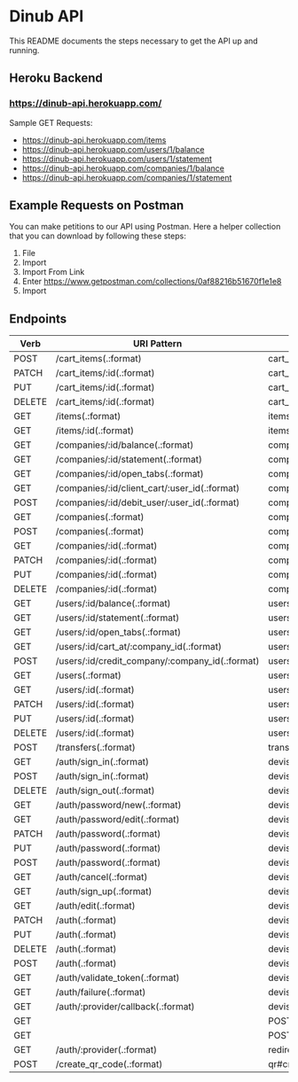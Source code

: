# Dinub API

This README documents the steps necessary to get the
API up and running.

## Heroku Backend

### https://dinub-api.herokuapp.com/

Sample GET Requests:

* https://dinub-api.herokuapp.com/items
* https://dinub-api.herokuapp.com/users/1/balance
* https://dinub-api.herokuapp.com/users/1/statement
* https://dinub-api.herokuapp.com/companies/1/balance
* https://dinub-api.herokuapp.com/companies/1/statement

## Example Requests on Postman

You can make petitions to our API using Postman. Here a helper collection that you can download by following these steps:

1. File
2. Import
3. Import From Link
4. Enter https://www.getpostman.com/collections/0af88216b51670f1e1e8
5. Import

## Endpoints



| Verb        | URI Pattern | Controller and Action  |
| ------------- |-------------|----------|
| POST |     /cart_items(.:format) |                           cart_items#create {:format=>:json} |
| PATCH |    /cart_items/:id(.:format) |                       cart_items#update {:format=>:json} |
| PUT |      /cart_items/:id(.:format) |                       cart_items#update {:format=>:json} |
| DELETE |   /cart_items/:id(.:format) |                       cart_items#destroy {:format=>:json} |
| GET |      /items(.:format) |                                items#index {:format=>:json} |
| GET |      /items/:id(.:format) |                            items#show {:format=>:json} |
| GET |      /companies/:id/balance(.:format) |                companies#balance {:format=>:json} |
| GET |      /companies/:id/statement(.:format) |              companies#statement {:format=>:json} |
| GET |      /companies/:id/open_tabs(.:format) |              companies#open_tabs {:format=>:json} |
| GET |      /companies/:id/client_cart/:user_id(.:format) |   companies#client_cart {:format=>:json} |
| POST |     /companies/:id/debit_user/:user_id(.:format) |    companies#debit_user {:format=>:json} |
| GET |      /companies(.:format) |                            companies#index {:format=>:json} |
| POST |     /companies(.:format) |                            companies#create {:format=>:json} |
| GET |      /companies/:id(.:format) |                        companies#show {:format=>:json} |
| PATCH |    /companies/:id(.:format) |                        companies#update {:format=>:json} |
| PUT |      /companies/:id(.:format) |                        companies#update {:format=>:json} |
| DELETE |   /companies/:id(.:format) |                        companies#destroy {:format=>:json} |
| GET |      /users/:id/balance(.:format) |                    users#balance {:format=>:json} |
| GET |      /users/:id/statement(.:format) |                  users#statement {:format=>:json} |
| GET |      /users/:id/open_tabs(.:format) |                  users#open_tabs {:format=>:json} |
| GET |      /users/:id/cart_at/:company_id(.:format) |        users#cart {:format=>:json} |
| POST |     /users/:id/credit_company/:company_id(.:format) | users#credit_company {:format=>:json} |
| GET |      /users(.:format) |                                users#index {:format=>:json} |
| GET |      /users/:id(.:format) |                            users#show {:format=>:json} |
| PATCH |    /users/:id(.:format) |                            users#update {:format=>:json} |
| PUT |      /users/:id(.:format) |                            users#update {:format=>:json} |
| DELETE |   /users/:id(.:format) |                            users#destroy {:format=>:json} |
| POST |     /transfers(.:format) |                            transfers#create {:format=>:json} |
| GET |      /auth/sign_in(.:format) |                         devise_token_auth/sessions#new |
| POST |     /auth/sign_in(.:format) |                         devise_token_auth/sessions#create |
| DELETE |   /auth/sign_out(.:format) |                        devise_token_auth/sessions#destroy |
| GET |      /auth/password/new(.:format) |                    devise_token_auth/passwords#new |
| GET |      /auth/password/edit(.:format) |                   devise_token_auth/passwords#edit |
| PATCH |    /auth/password(.:format) |                        devise_token_auth/passwords#update |
| PUT |      /auth/password(.:format) |                        devise_token_auth/passwords#update |
| POST |     /auth/password(.:format) |                        devise_token_auth/passwords#create |
| GET |      /auth/cancel(.:format) |                          devise_token_auth/registrations#cancel |
| GET |      /auth/sign_up(.:format) |                         devise_token_auth/registrations#new |
| GET |      /auth/edit(.:format) |                            devise_token_auth/registrations#edit |
| PATCH |    /auth(.:format) |                                 devise_token_auth/registrations#update |
| PUT |      /auth(.:format) |                                 devise_token_auth/registrations#update |
| DELETE |   /auth(.:format) |                                 devise_token_auth/registrations#destroy |
| POST |     /auth(.:format) |                                 devise_token_auth/registrations#create |
| GET |      /auth/validate_token(.:format) |                  devise_token_auth/token_validations#validate_token |
| GET |      /auth/failure(.:format) |                         devise_token_auth/omniauth_callbacks#omniauth_failure |
| GET |      /auth/:provider/callback(.:format) |              devise_token_auth/omniauth_callbacks#omniauth_success |
| GET ||POST /omniauth/:provider/callback(.:format) |          devise_token_auth/omniauth_callbacks#redirect_callbacks |
| GET ||POST /omniauth/failure(.:format) |                     devise_token_auth/omniauth_callbacks#omniauth_failure |
| GET |      /auth/:provider(.:format) |                       redirect(301) |
| POST |     /create_qr_code(.:format) |                       qr#create_qr_code |
